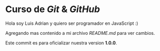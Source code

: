 # Curso de _Git_ & _GitHub_

Hola soy Luis Adrian y quiero ser programador en JavaScript :)

Agregando mas contenido a mi archivo _README.md_ para ver cambios.

Este commit es para oficializar nuestra version **1.0.0**.